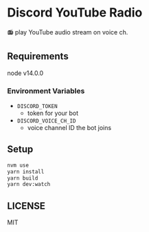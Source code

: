 # Discord YouTube Radio

:radio: play YouTube audio stream on voice ch.

## Requirements

node v14.0.0

### Environment Variables

- `DISCORD_TOKEN`
  - token for your bot
- `DISCORD_VOICE_CH_ID`
  - voice channel ID the bot joins

## Setup

```sh
nvm use
yarn install
yarn build
yarn dev:watch
```

## LICENSE

MIT
